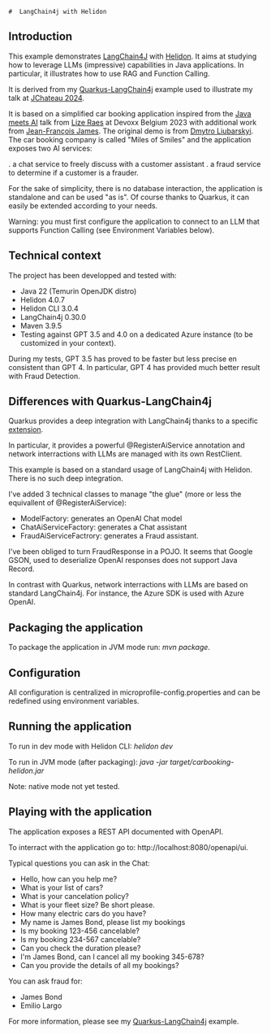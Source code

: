     #  LangChain4j with Helidon

## Introduction

This example demonstrates [LangChain4J](https://docs.langchain4j.dev/) with [Helidon](https://helidon.io/docs/v4/about/doc_overview). It aims at studying how to leverage LLMs (impressive) capabilities in Java applications. In particular, it illustrates how to use RAG and Function Calling.

It is derived from my [Quarkus-LangChain4j](https://github.com/jefrajames/car-booking) example used to illustrate my talk at [JChateau 2024](https://www.jchateau.org).

It is based on a simplified car booking application inspired from the [Java meets AI](https://www.youtube.com/watch?v=BD1MSLbs9KE) talk from [Lize Raes](https://www.linkedin.com/in/lize-raes-a8a34110/) at Devoxx Belgium 2023 with additional work from [Jean-François James](http://jefrajames.fr/). The original demo is from [Dmytro Liubarskyi](https://www.linkedin.com/in/dmytro-liubarskyi/). The car booking company is called "Miles of Smiles" and the application exposes two AI services:

. a chat service to freely discuss with a customer assistant
. a fraud service to determine if a customer is a frauder.

For the sake of simplicity, there is no database interaction, the application is standalone and can be used "as is". Of course thanks to Quarkus, it can  easily be extended according to your needs.

Warning: you must first configure the application to connect to an LLM that supports Function Calling (see Environment Variables below).

## Technical context

The project has been developped and tested with:

* Java 22 (Temurin OpenJDK distro)
* Helidon 4.0.7
* Helidon CLI 3.0.4
* LangChain4j 0.30.0
* Maven 3.9.5
* Testing against GPT 3.5 and 4.0 on a dedicated Azure instance (to be customized in your context). 

During my tests, GPT 3.5 has proved to be faster but less precise en consistent than GPT 4. In particular, GPT 4 has provided much better result with Fraud Detection.

## Differences with Quarkus-LangChain4j

Quarkus provides a deep integration with LangChain4j thanks to a specific [extension](https://docs.quarkiverse.io/quarkus-langchain4j/dev/index.html).

In particular, it provides a powerful @RegisterAiService annotation and network interractions with LLMs are managed with its own RestClient.

This example is based on a standard usage of LangChain4j with Helidon. There is no such deep integration. 

I've added 3 technical classes to manage "the glue" (more or less the equivallent of @RegisterAiService):

* ModelFactory: generates an OpenAI Chat model
* ChatAiServiceFactory: generates a Chat assistant
* FraudAiServiceFactrory: generates a Fraud assistant.

I've been obliged to turn FraudResponse in a POJO. It seems that Google GSON, used to deserialize OpenAI responses does not support Java Record.

In contrast with Quarkus, network interractions with LLMs are based on standard LangChain4j. For instance, the Azure SDK is used with Azure OpenAI.

## Packaging the application

To package the application in JVM mode run: _mvn package_.

## Configuration

All configuration is centralized in microprofile-config.properties and can be redefined using environment variables.

## Running the application

To run in dev mode with Helidon CLI: _helidon dev_

To run in JVM mode (after packaging): _java -jar target/carbooking-helidon.jar_

Note: native mode not yet tested.

## Playing with the application

The application exposes a REST API documented with OpenAPI. 

To interract with the application go to: http://localhost:8080/openapi/ui.


Typical questions you can ask in the Chat:

* Hello, how can you help me?
* What is your list of cars?
* What is your cancelation policy?
* What is your fleet size? Be short please.
* How many electric cars do you have?
* My name is James Bond, please list my bookings
* Is my booking 123-456 cancelable?
* Is my booking 234-567 cancelable?
* Can you check the duration please?
* I'm James Bond, can I cancel all my booking 345-678?
* Can you provide the details of all my bookings?

You can ask fraud for:

* James Bond
* Emilio Largo

For more information, please see my [Quarkus-LangChain4j](https://github.com/jefrajames/car-booking) example.
